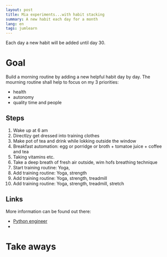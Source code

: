 ```yaml
---
layout: post
title: Mia experiments...with habit stacking
summary: A new habit each day for a month
lang: en
tags: jumlearn
---
```


<div class="message">
Each day a new habit will be added until day 30.
</div>

# Goal
Build a morning routine by adding a new helpful habit day by day. The mourning routine shall help to focus
on my 3 priorities:
- health
- autonomy
- quality time and people

## Steps

1. Wake up at 6 am
2. Directlzy get dressed into training clothes
3. Make pot of tea and drink while lokking outside the window
4. Breakfast automation: egg or porridge or broth + tomatoe juice + coffee and tea
5. Taking vitamins etc.
6. Take a deep breath of fresh air outside, wim hofs breathing technique
8. Start training routine: Yoga, 
9. Add training routine: Yoga, strength
10. Add training routine: Yoga, strength, treadmill
11. Add training routine: Yoga, strength, treadmill, stretch






## Links
More information can be found out there:

* [Python engineer](https://www.python-engineer.com/posts/apple-health-data-python/)
* 


# Take aways
